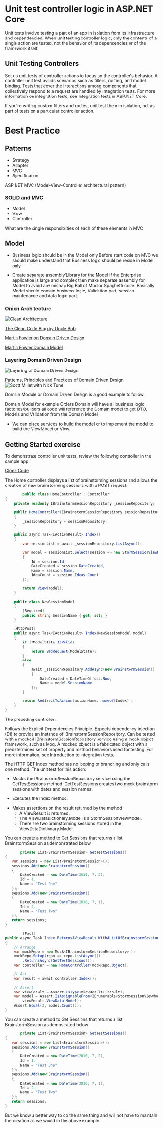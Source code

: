 # Unit test controller logic in ASP.NET Core

Unit tests involve testing a part of an app in isolation from its infrastructure and dependencies. When unit testing controller logic, only the contents of a single action are tested, not the behavior of its dependencies or of the framework itself.

## Unit Testing Controllers

Set up unit tests of controller actions to focus on the controller's behavior. A controller unit test avoids scenarios such as filters, routing, and model binding. Tests that cover the interactions among components that collectively respond to a request are handled by integration tests. For more information on integration tests, see Integration tests in ASP.NET Core.

If you're writing custom filters and routes, unit test them in isolation, not as part of tests on a particular controller action.

# Best Practice

## Patterns

- Strategy
- Adapter
- MVC
- Specification

ASP.NET MVC (Model-View-Controller architectural pattern)

### SOLID and MVC

- Model
- View
- Controller

What are the single responsiblities of each of these elements in MVC

## Model

- Business logic should be in the Model only Before start code on MVC we should make understand that Business logic should be reside in Model only

- Create separate assembly/Library for the Model if the Enterprise application is large and complex then make separate assembly for Model to avoid any mishap Big Ball of Mud or Spaghetti code. Basically Model should contain business logic, Validation part, session maintenance and data logic part.

### Onion Architecture

![Clean Architecture](https://blog.cleancoder.com/uncle-bob/images/2012-08-13-the-clean-architecture/CleanArchitecture.jpg)

[The Clean Code Blog by Uncle Bob](https://blog.cleancoder.com/uncle-bob/2012/08/13/the-clean-architecture.html)

[Martin Fowler on Domain Driven Design](https://martinfowler.com/tags/domain%20driven%20design.html)

[Martin Fowler Domain Model](https://martinfowler.com/eaaCatalog/domainModel.html)

### Layering Domain Driven Design

![Layering of Domain Driven Design](https://github.com/Onemanwolf/Controller_Unit_Testing/blob/master/How_Session/images/DDDLayers.png?raw=true 'Request Pipeline')

Patterns, Principles and Practices of Domain Driven Design
![Scott Millet with Nick Tune](https://github.com/Onemanwolf/Controller_Unit_Testing/blob/master/How_Session/images/MVCDDD.png?raw=true 'Request Pipeline')

Domain Module or Domain Driven Design is a good example to follow.

Domain Model for example Orders Domain will have all business logic factories/builders all code will reference the Domain model to get DTO, Models and Validation from the Domain Model.

- We can place services to build the model or to implement the model to build the ViewModel or View.

## Getting Started exercise

To demonstrate controller unit tests, review the following controller in the sample app.

[Clone Code](https://github.com/Onemanwolf/Controller_Unit_Testing)

The Home controller displays a list of brainstorming sessions and allows the creation of new brainstorming sessions with a POST request:

```C#
        public class HomeController : Controller
{
    private readonly IBrainstormSessionRepository _sessionRepository;

    public HomeController(IBrainstormSessionRepository sessionRepository)
    {
        _sessionRepository = sessionRepository;
    }

    public async Task<IActionResult> Index()
    {
        var sessionList = await _sessionRepository.ListAsync();

        var model = sessionList.Select(session => new StormSessionViewModel()
        {
            Id = session.Id,
            DateCreated = session.DateCreated,
            Name = session.Name,
            IdeaCount = session.Ideas.Count
        });

        return View(model);
    }

    public class NewSessionModel
    {
        [Required]
        public string SessionName { get; set; }
    }

    [HttpPost]
    public async Task<IActionResult> Index(NewSessionModel model)
    {
        if (!ModelState.IsValid)
        {
            return BadRequest(ModelState);
        }
        else
        {
            await _sessionRepository.AddAsync(new BrainstormSession()
            {
                DateCreated = DateTimeOffset.Now,
                Name = model.SessionName
            });
        }

        return RedirectToAction(actionName: nameof(Index));
    }
}
```

The preceding controller:

Follows the Explicit Dependencies Principle.
Expects dependency injection (DI) to provide an instance of IBrainstormSessionRepository.
Can be tested with a mocked IBrainstormSessionRepository service using a mock object framework, such as Moq. A mocked object is a fabricated object with a predetermined set of property and method behaviors used for testing. For more information, see Introduction to integration tests.

The HTTP GET Index method has no looping or branching and only calls one method. The unit test for this action:

- Mocks the IBrainstormSessionRepository service using the GetTestSessions method. GetTestSessions creates two mock brainstorm sessions with dates and session names.

- Executes the Index method.

* Makes assertions on the result returned by the method
  - A ViewResult is returned.
  - The ViewDataDictionary.Model is a StormSessionViewModel.
  - There are two brainstorming sessions stored in the ViewDataDictionary.Model.

You can create a
method to Get Sessions that returns a list BrainstormSession as demonstrated below

```C#
       private List<BrainstormSession> GetTestSessions()
{
   var sessions = new List<BrainstormSession>();
   sessions.Add(new BrainstormSession()
   {
       DateCreated = new DateTime(2016, 7, 2),
       Id = 1,
       Name = "Test One"
   });
   sessions.Add(new BrainstormSession()
   {
       DateCreated = new DateTime(2016, 7, 1),
       Id = 2,
       Name = "Test Two"
   });
   return sessions;
}
```

```C#
        [Fact]
public async Task Index_ReturnsAViewResult_WithAListOfBrainstormSessions()
{
    // Arrange
    var mockRepo = new Mock<IBrainstormSessionRepository>();
    mockRepo.Setup(repo => repo.ListAsync())
        .ReturnsAsync(GetTestSessions());
    var controller = new HomeController(mockRepo.Object);

    // Act
    var result = await controller.Index();

    // Assert
    var viewResult = Assert.IsType<ViewResult>(result);
    var model = Assert.IsAssignableFrom<IEnumerable<StormSessionViewModel>>(
        viewResult.ViewData.Model);
    Assert.Equal(2, model.Count());
}
```

You can create a
method to Get Sessions that returns a list BrainstormSession as demostrated below

```C#
       private List<BrainstormSession> GetTestSessions()
{
   var sessions = new List<BrainstormSession>();
   sessions.Add(new BrainstormSession()
   {
       DateCreated = new DateTime(2016, 7, 2),
       Id = 1,
       Name = "Test One"
   });
   sessions.Add(new BrainstormSession()
   {
       DateCreated = new DateTime(2016, 7, 1),
       Id = 2,
       Name = "Test Two"
   });
   return sessions;
}
```

But we know a better way to do the same thing and will not have to maintain the creation as we would in the above example.
